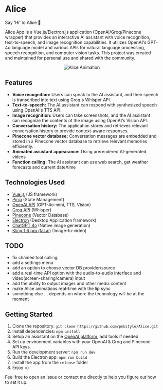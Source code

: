 # Alice

Say 'Hi' to Alice 👋

Alice App is a Vue.js/Electron.js application (OpenAI/Groq/Pinecone wrapper) that provides an interactive AI assistant with voice recognition, text-to-speech, and image recognition capabilities. It utilizes OpenAI's GPT-4o language model and various APIs for natural language processing, speech recognition, and computer vision tasks.
This project was created and maintained for personal use and shared with the community.

<p align="center">
  <img src="https://github.com/pmbstyle/Alice/blob/main/src/animation.gif?raw=true" alt="Alice Animation">
</p>

## Features

- **Voice recognition:** Users can speak to the AI assistant, and their speech is transcribed into text using Groq's Whisper API.
- **Text-to-speech:** The AI assistant can respond with synthesized speech using OpenAI's TTS API.
- **Image recognition:** Users can take screenshots, and the AI assistant can recognize the contents of the image using OpenAI's Vision API.
- **Conversation history:** The application stores and retrieves relevant conversation history to provide context-aware responses.
- **Pinecone vector database:** Conversation messages are embedded and stored in a Pinecone vector database to retrieve relevant memories efficiently.
- **Animated assistant appearance:** Using prerendered AI-generated videos
- **Function calling:** The AI assistant can use web search, get weather forecasts and current date/time

## Technologies Used

- [Vue.js](https://vuejs.org/) (JS framework)
- [Pinia](https://pinia.vuejs.org/) (State Management)
- [OpenAI API](https://platform.openai.com/docs/api-reference/introduction) (GPT-4o-mini, TTS, Vision)
- [Groq API](https://console.groq.com/) (Whisper)
- [Pinecone](https://www.pinecone.io/) (Vector Database)
- [Electron](https://www.electronjs.org/) (Desktop Application framework)
- [ChatGPT 4o](https://chat.com) (Native image generation)
- [Kling 1.6 pro (fal.ai)](https://fal.ai/) (Image-to-video)

## TODO
- fix chained tool calling
- add a settings menu
- add an option to choose vector DB provider/source
- add a real-time API option with the audio-to-audio interface and video(screen-sharing/camera) input
- add the ability to output images and other media content
- make Alice animations real-time with the lip sync
- something else ... depends on where the technology will be at the moment

## Getting Started

1. Clone the repository: `git clone https://github.com/pmbstyle/Alice.git`
2. Install dependencies: `npm install`
3. Setup an assistant on the [OpenAI platform](https://platform.openai.com/assistants), add tools if needed
4. Set up environment variables with your OpenAI & Groq and Pinecone API keys.
5. Run the development server: `npm run dev`
6. Build the Electron app: `npm run build`
7. Install the app from the `release` folder
8. Enjoy =)

Feel free to open an issue or contact me directly to help you figure out how to set it up.
